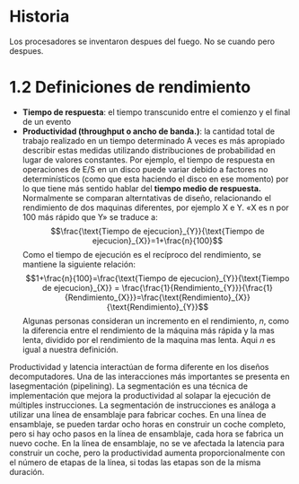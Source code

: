 # Historia
Los procesadores se inventaron despues del fuego. No se cuando pero despues.

# 1.2 Definiciones de rendimiento
- **Tiempo de respuesta**: el tiempo transcunido entre el comienzo y el final de un evento
- **Productividad (throughput o ancho de banda.)**: la cantidad total de trabajo realizado en un tiempo determinado
A veces es más apropiado describir estas medidas utilizando distribuciones de probabilidad en lugar de valores constantes.  Por ejemplo, el tiempo de respuesta en operaciones de E/S en un disco puede variar debido a factores no determinísticos (como que esta haciendo el disco en ese momento) por lo que tiene más sentido hablar del **tiempo medio de respuesta.**
Normalmente se comparan alterntativas de diseño, relacionando el rendimiento de dos maquinas diferentes, por ejemplo X e Y.
«X es n por 100 más rápido que Y» se traduce a: $$\frac{\text{Tiempo de ejecucion}_{Y}}{\text{Tiempo de ejecucion}_{X}}=1+\frac{n}{100}$$
Como el tiempo de ejecución es el recíproco del rendimiento, se mantiene la
siguiente relación: $$1+\frac{n}{100}=\frac{\text{Tiempo de ejecucion}_{Y}}{\text{Tiempo de ejecucion}_{X}} =  \frac{\frac{1}{Rendimiento_{Y}}}{\frac{1}{Rendimiento_{X}}}=\frac{\text{Rendimiento}_{X}}{\text{Rendimiento}_{Y}}$$
Algunas personas consideran un incremento en el rendimiento, $n$, como la diferencia entre el rendimiento de la máquina más rápida y la mas lenta, dividido por el rendimiento de la maquina mas lenta. Aqui $n$ es igual a nuestra definición.

Productividad y latencia interactúan de forma diferente en los diseños decomputadores. Una de las interacciones más importantes se presenta en lasegmentación (pipelining). La segmentación es una técnica de implementación que mejora la productividad al solapar la ejecución de múltiples instrucciones. 
La segmentación de instrucciones es análoga a utilizar una línea de ensamblaje para fabricar coches. En una línea de ensamblaje, se pueden tardar ocho horas en construir un coche completo, pero si hay ocho pasos en la línea de ensamblaje, cada hora se fabrica un nuevo coche. 
En la línea de ensamblaje, no se ve afectada la latencia para construir un coche, pero la productividad aumenta proporcionalmente con el número de etapas de la línea, si todas las etapas son de la misma duración.